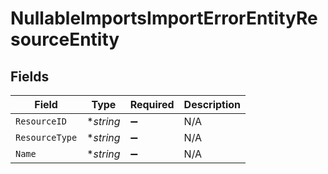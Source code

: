 # NullableImportsImportErrorEntityResourceEntity


## Fields

| Field              | Type               | Required           | Description        |
| ------------------ | ------------------ | ------------------ | ------------------ |
| `ResourceID`       | **string*          | :heavy_minus_sign: | N/A                |
| `ResourceType`     | **string*          | :heavy_minus_sign: | N/A                |
| `Name`             | **string*          | :heavy_minus_sign: | N/A                |
